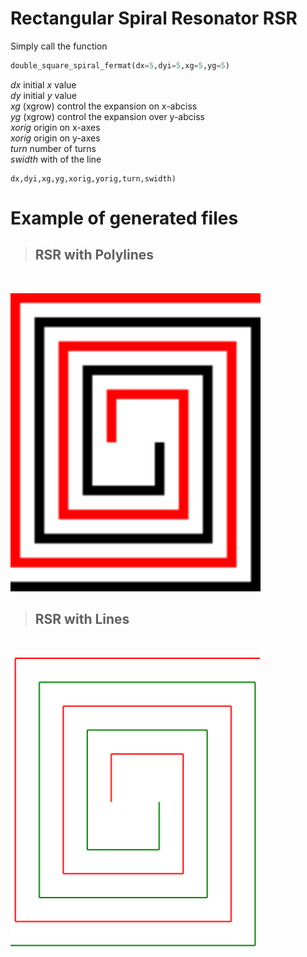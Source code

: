 # Rectangular Spiral Resonator **RSR**

Simply call the function
```python
double_square_spiral_fermat(dx=5,dyi=5,xg=5,yg=5)
```
$dx$ initial $x$ value\
$dy$ initial $y$ value \
$xg$ (xgrow) control the expansion on x-abciss\
$yg$ (xgrow) control the expansion over y-abciss\
$xorig$ origin on x-axes\
$xorig$ origin on y-axes\
$turn$ number of turns\
$swidth$ with of the line
```
dx,dyi,xg,yg,xorig,yorig,turn,swidth)
```

# Example of generated files
> ## RSR with Polylines
<p>
&nbsp;
</p>

<img src="square_spiral_polylines.svg"
     alt="RSR Structure"
     style="width:400px" />


> ## RSR with Lines
<p>
&nbsp;
</p>
<img src="square_spiral_lines.svg"
     alt="RSR Structure"
     style="width:400px" />